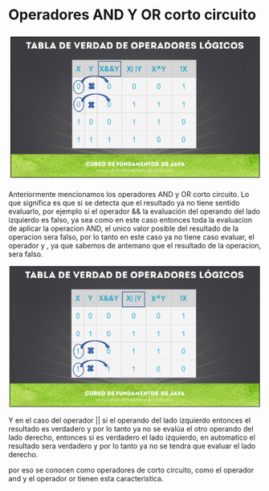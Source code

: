 

# Operadores AND Y OR corto circuito

![tabla](/imagenesjava/tabladeverdad.png "tabla")






Anteriormente mencionamos los operadores AND y OR corto circuito. Lo que significa es que si se
detecta que el resultado ya no tiene sentido evaluarlo, por ejemplo si el operador && la
evaluación del operando del lado izquierdo es falso, ya sea como en este caso
entonces toda la evaluacion de aplicar la operacion AND, el unico valor posible del resultado de la operacion
sera falso, por lo tanto en este caso ya no tiene caso evaluar, el operador y , ya que sabemos
de antemano que el resultado de la operacion, sera falso.



![tabla1](/imagenesjava/tabladeverdad1.png "tabla1")



 Y en el caso del operador || si el operando del lado izquierdo
entonces el resultado es verdadero y por lo tanto ya no se evalúa el otro operando del lado
derecho, entonces si es verdadero el lado izquierdo, en automatico el resultado sera verdadero
y por lo tanto ya no se tendra que evaluar el lado derecho.

por eso se conocen como operadores de corto circuito, como el operador and y el operador or
tienen esta caracteristica.
